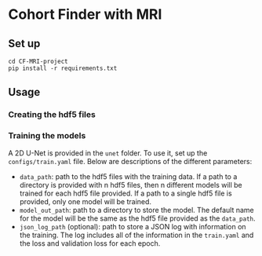 # Cohort Finder with MRI

## Set up

```
cd CF-MRI-project
pip install -r requirements.txt
```

## Usage

### Creating the hdf5 files



### Training the models

A 2D U-Net is provided in the `unet` folder. To use it, set up the `configs/train.yaml` file. Below are descriptions of the different parameters:

- `data_path`: path to the hdf5 files with the training data. If a path to a directory is provided with n hdf5 files, then n different models will be trained for each hdf5 file provided. If a path to a single hdf5 file is provided, only one model will be trained.
- `model_out_path`: path to a directory to store the model. The default name for the model will be the same as the hdf5 file provided as the `data_path`.
- `json_log_path` (optional): path to store a JSON log with information on the training. The log includes all of the information in the `train.yaml` and the loss and validation loss for each epoch.

